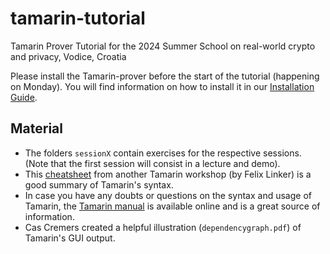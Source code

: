 # tamarin-tutorial
Tamarin Prover Tutorial for the 2024 Summer School on real-world crypto and privacy, Vodice, Croatia

Please install the Tamarin-prover before the start of the tutorial (happening on Monday). 
You will find information on how to install it in our [Installation Guide](https://github.com/sgiampietro/tamarin-tutorial/blob/main/installation/InstallationGuide.md). 


## Material

* The folders `sessionX` contain exercises for the respective sessions. (Note that the first session will consist in a lecture and demo). 
* This [cheatsheet](https://github.com/felixlinker/tamarin-workshop/blob/main/cheatsheet.md) from another Tamarin workshop (by Felix Linker) is a good summary of Tamarin's syntax.
* In case you have any doubts or questions on the syntax and usage of Tamarin, the [Tamarin manual](https://tamarin-prover.com/manual/master/book/001_introduction.html) is available online and is a great source of information.
* Cas Cremers created a helpful illustration (`dependencygraph.pdf`) of Tamarin's GUI output.

